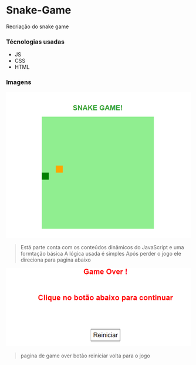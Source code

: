 # Snake-Game
Recriação do snake game

### Técnologias usadas
* JS
* CSS
* HTML

### Imagens

![](snake.png)
> Está parte conta com os conteúdos dinâmicos do JavaScript e uma formtação básica
> A lógica usada é simples
> Após perder o jogo ele direciona para pagina abaixo


![](perdeu.png)
> pagina de game over
> botão reiniciar volta para o jogo
